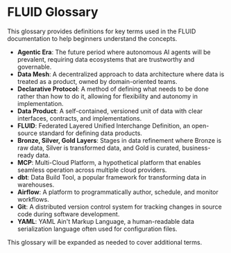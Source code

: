 # FLUID Glossary

This glossary provides definitions for key terms used in the FLUID documentation to help beginners understand the concepts.

- **Agentic Era**: The future period where autonomous AI agents will be prevalent, requiring data ecosystems that are trustworthy and governable.
- **Data Mesh**: A decentralized approach to data architecture where data is treated as a product, owned by domain-oriented teams.
- **Declarative Protocol**: A method of defining what needs to be done rather than how to do it, allowing for flexibility and autonomy in implementation.
- **Data Product**: A self-contained, versioned unit of data with clear interfaces, contracts, and implementations.
- **FLUID**: Federated Layered Unified Interchange Definition, an open-source standard for defining data products.
- **Bronze, Silver, Gold Layers**: Stages in data refinement where Bronze is raw data, Silver is transformed data, and Gold is curated, business-ready data.
- **MCP**: Multi-Cloud Platform, a hypothetical platform that enables seamless operation across multiple cloud providers.
- **dbt**: Data Build Tool, a popular framework for transforming data in warehouses.
- **Airflow**: A platform to programmatically author, schedule, and monitor workflows.
- **Git**: A distributed version control system for tracking changes in source code during software development.
- **YAML**: YAML Ain't Markup Language, a human-readable data serialization language often used for configuration files.

This glossary will be expanded as needed to cover additional terms.